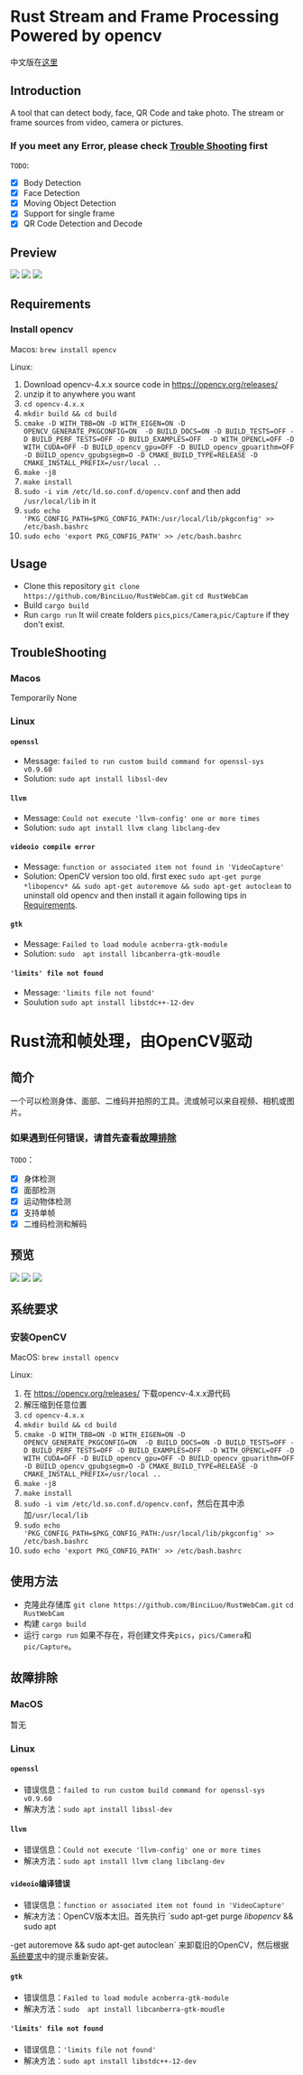 # Rust Stream and Frame Processing  Powered by opencv
中文版在[这里](#Chinese)
## Introduction
A tool that can detect body, face, QR Code and take photo. The stream or frame sources from video, camera or pictures. 
### If you meet any Error, please check [Trouble Shooting](#troubleshooting) first
`TODO`:
- [x] Body Detection
- [x] Face Detection
- [x] Moving Object Detection
- [x] Support for single frame
- [x] QR Code Detection and Decode
## Preview 
![](for_readme/2023-07-01[04:37:31].jpeg)
![](for_readme/2023-06-25[01:12:06].jpeg)
![](for_readme/2023-06-25[01:13:19].jpeg)

<span id="Requirements"></span>
## Requirements
### Install opencv 

Macos: 
`brew install opencv` 

Linux: 
1. Download opencv-4.x.x source code in https://opencv.org/releases/
2. unzip it to anywhere you want
3. `cd opencv-4.x.x`
4. `mkdir build && cd build`
5. `cmake -D WITH_TBB=ON -D WITH_EIGEN=ON -D OPENCV_GENERATE_PKGCONFIG=ON  -D BUILD_DOCS=ON -D BUILD_TESTS=OFF -D BUILD_PERF_TESTS=OFF -D BUILD_EXAMPLES=OFF  -D WITH_OPENCL=OFF -D WITH_CUDA=OFF -D BUILD_opencv_gpu=OFF -D BUILD_opencv_gpuarithm=OFF -D BUILD_opencv_gpubgsegm=O -D CMAKE_BUILD_TYPE=RELEASE -D CMAKE_INSTALL_PREFIX=/usr/local ..`
6. `make -j8`
7. `make install`
8. `sudo -i vim /etc/ld.so.conf.d/opencv.conf` and then add `/usr/local/lib` in it
9. `sudo echo 'PKG_CONFIG_PATH=$PKG_CONFIG_PATH:/usr/local/lib/pkgconfig' >> /etc/bash.bashrc` 
10. `sudo echo 'export PKG_CONFIG_PATH' >> /etc/bash.bashrc`
## Usage
- Clone this repository 
`git clone https://github.com/BinciLuo/RustWebCam.git` 
`cd RustWebCam`
- Build 
`cargo build`
- Run 
`cargo run` 
It wiil create folders `pics`,`pics/Camera`,`pic/Capture` if they don't exist.

## TroubleShooting
### Macos
Temporarily None
### Linux
#### `openssl`
- Message: `failed to run custom build command for openssl-sys v0.9.60` 
- Solution: `sudo apt install libssl-dev`
#### `llvm`
- Message: `Could not execute 'llvm-config' one or more times` 
- Solution: `sudo apt install llvm clang libclang-dev`
#### `videoio compile error`
- Message: `function or associated item not found in 'VideoCapture'` 
- Solution: OpenCV version too old. first exec `sudo apt-get purge *libopencv* && sudo apt-get autoremove && sudo apt-get autoclean` to uninstall old opencv and then install it again following tips in [Requirements](#Requirements).
#### `gtk`
- Message: `Failed to load module acnberra-gtk-module` 
- Solution: `sudo  apt install libcanberra-gtk-moudle`
#### `'limits' file not found`
- Message: `'limits file not found'`
- Soulution `sudo apt install libstdc++-12-dev` 

<span id="Chinese"></span>

# Rust流和帧处理，由OpenCV驱动
## 简介
一个可以检测身体、面部、二维码并拍照的工具。流或帧可以来自视频、相机或图片。
### 如果遇到任何错误，请首先查看[故障排除](#故障排除)
`TODO`：
- [x] 身体检测
- [x] 面部检测
- [x] 运动物体检测
- [x] 支持单帧
- [x] 二维码检测和解码
## 预览 
![](for_readme/2023-07-01[04:37:31].jpeg)
![](for_readme/2023-06-25[01:12:06].jpeg)
![](for_readme/2023-06-25[01:13:19].jpeg)

<span id="Requirements"></span>
## 系统要求
### 安装OpenCV 

MacOS: 
`brew install opencv` 

Linux: 
1. 在 https://opencv.org/releases/ 下载opencv-4.x.x源代码
2. 解压缩到任意位置
3. `cd opencv-4.x.x`
4. `mkdir build && cd build`
5. `cmake -D WITH_TBB=ON -D WITH_EIGEN=ON -D OPENCV_GENERATE_PKGCONFIG=ON  -D BUILD_DOCS=ON -D BUILD_TESTS=OFF -D BUILD_PERF_TESTS=OFF -D BUILD_EXAMPLES=OFF  -D WITH_OPENCL=OFF -D WITH_CUDA=OFF -D BUILD_opencv_gpu=OFF -D BUILD_opencv_gpuarithm=OFF -D BUILD_opencv_gpubgsegm=O -D CMAKE_BUILD_TYPE=RELEASE -D CMAKE_INSTALL_PREFIX=/usr/local ..`
6. `make -j8`
7. `make install`
8. `sudo -i vim /etc/ld.so.conf.d/opencv.conf`，然后在其中添加`/usr/local/lib`
9. `sudo echo 'PKG_CONFIG_PATH=$PKG_CONFIG_PATH:/usr/local/lib/pkgconfig' >> /etc/bash.bashrc` 
10. `sudo echo 'export PKG_CONFIG_PATH' >> /etc/bash.bashrc`
## 使用方法
- 克隆此存储库 
`git clone https://github.com/BinciLuo/RustWebCam.git` 
`cd RustWebCam`
- 构建 
`cargo build`
- 运行 
`cargo run` 
如果不存在，将创建文件夹`pics`，`pics/Camera`和`pic/Capture`。

## 故障排除
### MacOS
暂无
### Linux
#### `openssl`
- 错误信息：`failed to run custom build command for openssl-sys v0.9.60` 
- 解决方法：`sudo apt install libssl-dev`
#### `llvm`
- 错误信息：`Could not execute 'llvm-config' one or more times` 
- 解决方法：`sudo apt install llvm clang libclang-dev`
#### `videoio`编译错误
- 错误信息：`function or associated item not found in 'VideoCapture'` 
- 解决方法：OpenCV版本太旧。首先执行 `sudo apt-get purge *libopencv* && sudo apt

-get autoremove && sudo apt-get autoclean` 来卸载旧的OpenCV，然后根据[系统要求](#Requirements)中的提示重新安装。
#### `gtk`
- 错误信息：`Failed to load module acnberra-gtk-module` 
- 解决方法：`sudo  apt install libcanberra-gtk-moudle`
#### `'limits' file not found`
- 错误信息：`'limits file not found'`
- 解决方法：`sudo apt install libstdc++-12-dev` 